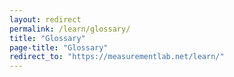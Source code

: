```yaml
---
layout: redirect
permalink: /learn/glossary/
title: "Glossary"
page-title: "Glossary"
redirect_to: "https://measurementlab.net/learn/"
---
```

